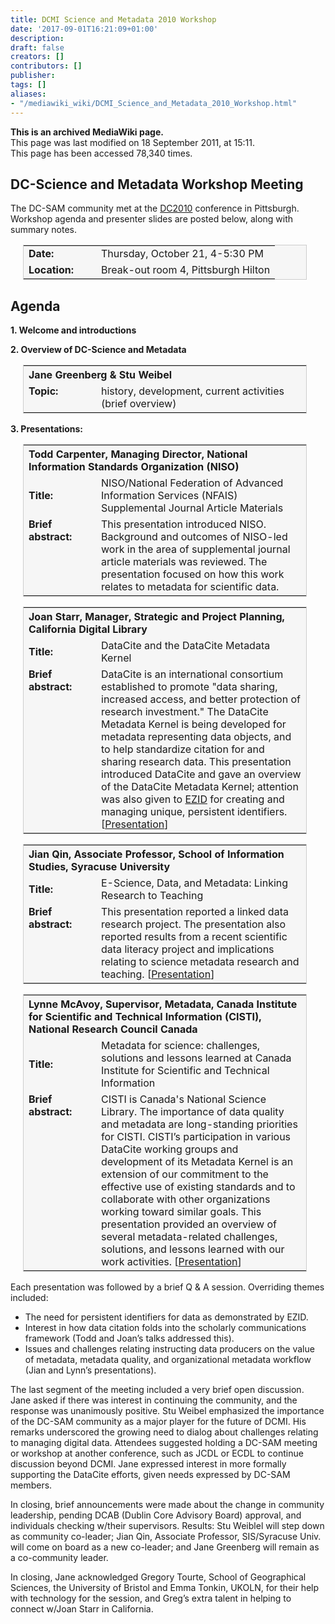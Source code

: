 ```yaml
---
title: DCMI Science and Metadata 2010 Workshop
date: '2017-09-01T16:21:09+01:00'
description: 
draft: false
creators: []
contributors: []
publisher: 
tags: []
aliases:
- "/mediawiki_wiki/DCMI_Science_and_Metadata_2010_Workshop.html"
---
```


 **This is an archived MediaWiki page.**  
This page was last modified on 18 September 2011, at 15:11.  
This page has been accessed 78,340 times.

## DC-Science and Metadata Workshop Meeting 

The DC-SAM community met at the [DC2010](http://www.asis.org/Conferences/DC2010/) conference in Pittsburgh. Workshop agenda and presenter slides are posted below, along with summary notes.

<table style="margin-left: 20px; width:90%; background:#f6f6f6; border: 1px solid #ccc;">
  <tr>
    <td width="100" valign="top"><b>Date:</b></td>
    <td>Thursday, October 21, 4-5:30 PM
    </td>
  </tr>
  <tr>
    <td width="100" valign="top"><b>Location:</b></td>
    <td>Break-out room 4, Pittsburgh Hilton
    </td>
  </tr>
</table>

## Agenda 

**1. Welcome and introductions**

**2. Overview of DC-Science and Metadata**

<table style="margin-left: 20px; width:90%; background:#f6f6f6; border: 1px solid #ccc;">
  <tr>
    <th colspan="2" align="left">Jane Greenberg &amp; Stu Weibel
    </th>
  </tr>
  <tr>
    <td width="100" valign="top"><b>Topic:</b></td>
    <td>history, development, current activities (brief overview)
    </td>
  </tr>
</table>


**3. Presentations:**

<table style="margin-left: 20px; width:90%; background:#f6f6f6; border: 1px solid #ccc;">
  <tr>
    <th colspan="2" align="left">Todd Carpenter, Managing Director, National Information Standards Organization (NISO)
    </th>
  </tr>
  <tr>
    <td><b>Title:</b></td>
    <td>NISO/National Federation of Advanced Information Services (NFAIS) Supplemental Journal Article Materials
    </td>
  </tr>
  <tr>
    <td width="100" valign="top"><b>Brief abstract:</b></td>
    <td> This presentation introduced NISO. Background and outcomes of NISO-led work in the area of supplemental journal article materials was reviewed. The presentation focused on how this work relates to metadata for scientific data.
    </td>
  </tr>
</table>


<table style="margin-left: 20px; width:90%; background:#f6f6f6; border: 1px solid #ccc;">
  <tr>
    <th colspan="2" align="left">Joan Starr, Manager, Strategic and Project Planning, California Digital Library
    </th>
  </tr>
  <tr>
    <td><b>Title:</b></td>
    <td>DataCite and the DataCite Metadata Kernel
    </td>
  </tr>
  <tr>
    <td width="100" valign="top"><b>Brief abstract:</b></td>
    <td>DataCite is an international consortium established to promote "data sharing, increased access, and better protection of research investment." The DataCite Metadata Kernel is being developed for metadata representing data objects, and to help standardize citation for and sharing research data. This presentation introduced DataCite and gave an overview of the DataCite Metadata Kernel; attention was also given to <a href="http://n2t.net/ezid" class="external text" rel="nofollow">EZID</a> for creating and managing unique, persistent identifiers. [<a href="http://ils.unc.edu/spaces/sam/images/e/ef/Starr_DataCiteMeta.ppt" class="external text" rel="nofollow">Presentation</a>]
    </td>
  </tr>
</table>


<table style="margin-left: 20px; width:90%; background:#f6f6f6; border: 1px solid #ccc;">
  <tr>
    <th colspan="2" align="left">Jian Qin, Associate Professor, School of Information Studies, Syracuse University
    </th>
  </tr>
  <tr>
    <td><b>Title:</b></td>
    <td>E-Science, Data, and Metadata: Linking Research to Teaching
    </td>
  </tr>
  <tr>
    <td width="100" valign="top"><b>Brief abstract:</b></td>
    <td>This presentation reported a linked data research project. The presentation also reported results from a recent scientific data literacy project and implications relating to science metadata research and teaching. [<a href="/mediawiki_wiki/files/http://ils.unc.edu/spaces/samQin_e-science_librarianship.pptx" class="external text" rel="nofollow">Presentation</a>]
    </td>
  </tr>
</table>


<table style="margin-left: 20px; width:90%; background:#f6f6f6; border: 1px solid #ccc;">
  <tr>
    <th colspan="2" align="left">Lynne McAvoy, Supervisor, Metadata, Canada Institute for Scientific and Technical Information (CISTI), National Research Council Canada
    </th>
  </tr>
  <tr>
    <td><b>Title:</b></td>
    <td>Metadata for science: challenges, solutions and lessons learned at Canada Institute for Scientific and Technical Information
    </td>
  </tr>
  <tr>
    <td width="100" valign="top"><b>Brief abstract:</b></td>
    <td>CISTI is Canada's National Science Library. The importance of data quality and metadata are long-standing priorities for CISTI. CISTI’s participation in various DataCite working groups and development of its Metadata Kernel is an extension of our commitment to the effective use of existing standards and to collaborate with other organizations working toward similar goals. This presentation provided an overview of several metadata-related challenges, solutions, and lessons learned with our work activities. [<a href="/mediawiki_wiki/files/McAvoy_CISTI.ppt" class="external text" rel="nofollow">Presentation</a>]
    </td>
  </tr>
</table>


Each presentation was followed by a brief Q & A session. Overriding themes included:

- The need for persistent identifiers for data as demonstrated by EZID.
- Interest in how data citation folds into the scholarly communications framework (Todd and Joan’s talks addressed this).
- Issues and challenges relating instructing data producers on the value of metadata, metadata quality, and organizational metadata workflow (Jian and Lynn’s presentations).

The last segment of the meeting included a very brief open discussion. Jane asked if there was interest in continuing the community, and the response was unanimously positive. Stu Weibel emphasized the importance of the DC-SAM community as a major player for the future of DCMI. His remarks underscored the growing need to dialog about challenges relating to managing digital data. Attendees suggested holding a DC-SAM meeting or workshop at another conference, such as JCDL or ECDL to continue discussion beyond DCMI. Jane expressed interest in more formally supporting the DataCite efforts, given needs expressed by DC-SAM members.

In closing, brief announcements were made about the change in community leadership, pending DCAB (Dublin Core Advisory Board) approval, and individuals checking w/their supervisors. Results: Stu Weiblel will step down as community co-leader; Jian Qin, Associate Professor, SIS/Syracuse Univ. will come on board as a new co-leader; and Jane Greenberg will remain as a co-community leader.

In closing, Jane acknowledged Gregory Tourte, School of Geographical Sciences, the University of Bristol and Emma Tonkin, UKOLN, for their help with technology for the session, and Greg’s extra talent in helping to connect w/Joan Starr in California.

